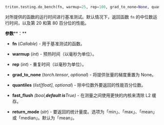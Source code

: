 ```python
triton.testing.do_bench(fn, warmup=25, rep=100, grad_to_none=None, quantiles=None, fast_flush=True, return_mode='mean', device_type='cuda')
```


对所提供的函数的运行时间进行基准测试。默认情况下，返回函数 `fn` 的中位数运行时间，以及第 20 和第 80 百分位的性能。


**参数****：**

* **fn** (*Callable*) - 用于基准测试的函数。

* **warmup** (*int*) - 预热时间（以毫秒为单位）。

* **rep** (*int*) - 重复时间（以毫秒为单位）。

* **grad_to_none** (*torch.tensor*, *optional*) - 将提供张量的梯度重置为 None。

* **quantiles** (*list[float]*, *optional*) - 除中位数外要返回的性能百分位数。

* **fast_flush** *(bool,**default is**True)* - 在测量之间使用更快的内核来清除 L2 缓存。

* **return_mode** (*str*) - 要返回的统计量度。选项为「min」、「max」、「mean」或「median」。默认为「mean」。

